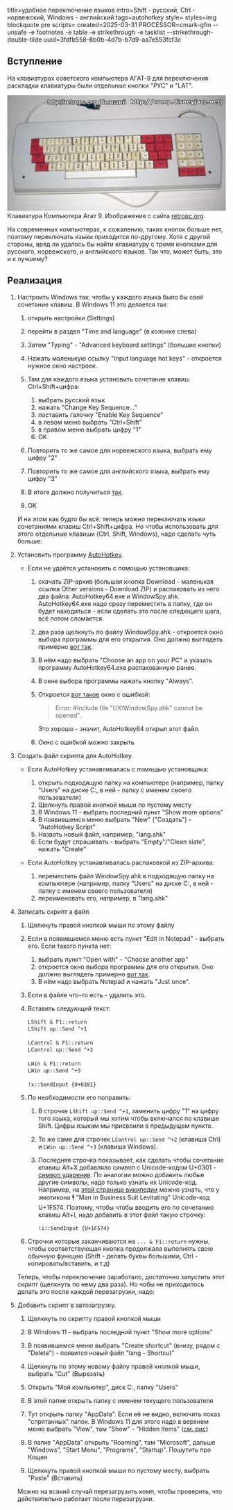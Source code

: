 title=удобное переключение языков
intro=Shift - русский, Ctrl - норвежский, Windows - английский
tags=autohotkey
style=
styles=img blockquote pre
scripts=
created=2025-03-31
PROCESSOR=cmark-gfm --unsafe -e footnotes -e table -e strikethrough -e tasklist --strikethrough-double-tilde
uuid=3fdfb558-8b0b-4d7b-b7d9-aa7e553fcf3c

Вступление
----------

На клавиатурах советского компьютера АГАТ-9 для переключения раскладки клавиатуры были отдельные кнопки "РУС" и "LAT".

![](langahk-agat.jpg)
Клавиатура Компьютера Агат 9. Изображение с сайта [retropc.org][agat-url].

[agat-url]: https://retropc.org/Klaviatura_ot_Komp_yutera_Agat_9_k_1687.html

На современных компьютерах, к сожалению, таких кнопок больше нет, поэтому переключать языки приходится по-другому.
Хотя с другой стороны, вряд ли удалось бы найти клавиатуру с тремя кнопками для русского, норвежского, и английского языков.
Так что, может быть, это и к лучшему?

Реализация
----------

1. Настроить Windows так, чтобы у каждого языка было бы своё сочетание клавиш. В Windows 11 это делается так:

    1. открыть настройки (Settings)
    2. перейти в раздел "Time and language" (в колонке слева)
    3. Затем "Typing" - "Advanced keyboard settings" (большие кнопки)
    4. Нажать маленькую ссылку "Input language hot keys" - откроется нужное окно настроек.
    5. Там для каждого языка установить сочетание клавиш Ctrl+Shift+цифра:

        1. выбрать русский язык
        2. нажать "Change Key Sequence..."
        3. поставить галочку "Enable Key Sequence"
        4. в левом меню выбрать "Ctrl+Shift"
        5. в правом меню выбрать цифру "1"
        6. OK
	7. Повторить то же самое для норвежского языка, выбрать ему цифру "2"
	7. Повторить то же самое для английского языка, выбрать ему цифру "3"
    6. В итоге должно получиться [так](langahk-1.png).
    7. OK

    И на этом как будто бы всё: теперь можно переключать языки сочетаниями клавиш Ctrl+Shift+цифра.
    Но чтобы использовать для этого отдельные клавиши (Ctrl, Shift, Windows), надо сделать чуть больше:

1. Установить программу [AutoHotkey][ahk].

    * Если не удаётся установить с помощью установщика:

       1. скачать ZIP-архив (большая кнопка Download - маленькая ссылка Other versions - Download ZIP)
          и распаковать из него два файла: AutoHotkey64.exe и WindowSpy.ahk.
          AutoHotkey64.exe надо сразу переместить в папку, где он будет находиться - если сделать это после следющего шага, всё потом сломается.
       2. два раза щелкнуть по файлу WindowSpy.ahk - откроется окно выбора программы для его открытия.
         Оно должно выглядеть примерно [вот так](langahk-openwith.png).
       3. В нём надо выбрать "Choose an app on your PC" и указать программу AutoHotkey64.exe распакованную ранее.
       4. В окне выбора программы нажать кнопку "Always".
       4. Откроется [вот такое](langahk-err-ok.png) окно с ошибкой:

           > Error: #Include file "UX\WindowSpy.ahk" cannot be opened".

           Это хорошо - значит, AutoHotkey64 открыл этот файл.
       5. Окно с ошибкой можно закрыть

[ahk]: https://www.autohotkey.com/

3. Создать файл скрипта для AutoHotkey.

    * Если AutoHotkey устанавливалась с помощью установщика:

        1. открыть подходящую папку на компьютере (например, папку "Users" на диске C:, в ней - папку с именем своего пользователя)
        2. Щелкнуть правой кнопкой мыши по пустому месту
        3. В Windows 11 - выбрать последний пункт "Show more options"
        4. В появившемся меню выбрать "New" ("Создать") - "AutoHotkey Script"
        5. Назвать новый файл, например, "lang.ahk"
        6. Если будут спрашивать - выбрать "Empty"/"Clean slate", нажать "Create"

    * Если AutoHotkey устанавливалась распаковкой из ZIP-архива:

       1. переместить файл WindowSpy.ahk в подходящую папку на компьютере (например, папку "Users" на диске C:, в ней - папку с именем своего пользователя)
       2. переименовать его, например, в "lang.ahk"

3. Записать скрипт а файл.

    1. Щелкнуть правой кнопкой мыши по этому файлу
    2. Если в появившемся меню есть пункт "Edit in Notepad" - выбрать его.
       Если такого пункта нет:
       1. выбрать пункт "Open with" - "Choose another app"
       2. откроется окно выбора программы для его открытия.
         Оно должно выглядеть примерно [вот так](langahk-openwith.png).
       3. В нём надо выбрать Notepad и нажать "Just once".
    9. Если в файле что-то есть - удалить это.
    10. Вставить следующий текст:

		````
		LShift & F1::return
		LShift up::Send ^+1

		LControl & F1::return
		LControl up::Send ^+2

		LWin & F1::return
		LWin up::Send ^+3

		!x::SendInput {U+0301}
		````

    11. По необходимости его поправить:
        1. В строчке `LShift up::Send ^+1`, заменить цифру "1" на цифру того языка, который мы хотим чтобы включался по клавише Shift. Цифры языкам мы присвоили в предыдущем пункте.
        2. То же саме для строчек `LControl up::Send ^+2` (клавиша Ctrl) и `LWin up::Send ^+3` (клавиша Windows).
        3. Последняя строчка показывает, как сделать чтобы сочетание клавиш Alt+X добавляло символ с Unicode-кодом U+0301 - [символ ударения][x].
          По аналогии можно добавить любые другие символы, надо только узнать их Unicode-код.
	  Например, на [этой странице википедии][mibs] можно узнать, что у эмотикона 🕴️ 
	  "Man in Business Suit Levitating" Unicode-код U+1F574.
	  Поэтому, чтобы чтобы вводить его по сочетанию клавиш Alt+I,
	  надо добавить в этот файл такую строчку:

           ````
           !i::SendInput {U+1F574}
           ````

	4. Строчки которые заканчиваются на `... & F1::return` нужны, чтобы соответствующая кнопка
	  продолжала выполнять свою обычную функцию (Shift - делать буквы большими, Ctrl - копировать/вставить, и т.д)

    Теперь, чтобы переключение заработало, достаточно запустить этот скрипт
    (щелкнуть по нему два раза).
    Но чобы не приходилось делать это после каждой перезагрузки, надо:

[x]: https://www.fileformat.info/info/unicode/char/0301/index.htm
[mibs]: https://en.wikipedia.org/wiki/Man_in_Business_Suit_Levitating_emoji#As_an_emoji

5. Добавить скрипт в автозагрузку.
    1. Щелкнуть по скрипту правой кнопкой мыши
    3. В Windows 11 - выбрать последний пункт "Show more options"
    4. В появившемся меню выбрать "Create shortcut" (внизу, рядом с "Delete") - появится новый файл "lang - Shortcut"
    5. Щелкнуть по этому новому файлу правой кнопкой мыши, выбрать "Cut" (Вырезать)

    1. Открыть "Мой компьютер", диск С:, папку "Users"
    2. В этой папке открыть папку с именем текущего пользователя
    3. Тут открыть папку "AppData". Если её не видно, включить показ "спрятанных" папок.
       В Windows 11 для этого надо в верхнем меню выбрать "View", там "Show" - "Hidden items"
       ([см. рис](langahk-2.png))
    4. В папке "AppData" открыть "Roaming", там "Microsoft", дальше "Windows", "Start Menu", "Programs", "Startup".
       Пошутить про Кощея
    2. Щелкнуть правой кнопкой мыши по пустому месту, выбрать "Paste" (Вставить)

    Можно на всякий случай перезагрузить комп, чтобы проверить, что действительно работает после перезагрузки.
